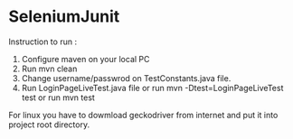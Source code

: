 # SeleniumJunit

Instruction to run :

1. Configure maven on your local PC
2. Run mvn clean
3. Change username/passwrod on TestConstants.java file.
4. Run LoginPageLiveTest.java file or
run mvn -Dtest=LoginPageLiveTest test or 
run mvn test


For linux you have to dowmload geckodriver from internet and put it into project root directory.
